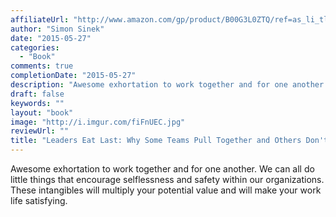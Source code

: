 ```yaml
---
affiliateUrl: "http://www.amazon.com/gp/product/B00G3L0ZTQ/ref=as_li_tl?ie=UTF8&camp=1789&creative=390957&creativeASIN=B00G3L0ZTQ&linkCode=as2&tag=jaktre-20&linkId=MVCDZSPGJSNDIFJH"
author: "Simon Sinek"
date: "2015-05-27"
categories:
  - "Book"
comments: true
completionDate: "2015-05-27"
description: "Awesome exhortation to work together and for one another.  We can all do little things that encourage selflessness and safety within our organizations"
draft: false
keywords: ""
layout: "book"
image: "http://i.imgur.com/fiFnUEC.jpg"
reviewUrl: ""
title: "Leaders Eat Last: Why Some Teams Pull Together and Others Don't"
---
```


Awesome exhortation to work together and for one another.  We can all do little things that encourage selflessness and safety within our organizations.  These intangibles will multiply your potential value and will make your work life satisfying.
